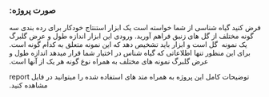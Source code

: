 
### &#x202b;صورت پروژه:

فرض کنید گیاه شناسی از شما خواسته است یک ابزار استنتاج خودکار برای رده بندی سه گونه مختلف از گل های زنبق فراهم آورید. ورودی این ابزار اندازه طول و عرض گلبرگ یک نمونه &#x202b; گل است و ابزار باید تشخیص دهد که این نمونه متعلق به کدام گونه است. برای این منظور تنها اطلاعاتی که گیاه شناس در اختیار شما قرار میدهد اندازه طول و عرض گلبرگ نمونه های مختلف به همراه نوع گونه هر یک از آنها است.

&#x202b; توضیحات کامل این پروژه به همراه متد های استفاده شده را میتوانید در فایل report مشاهده کنید.

